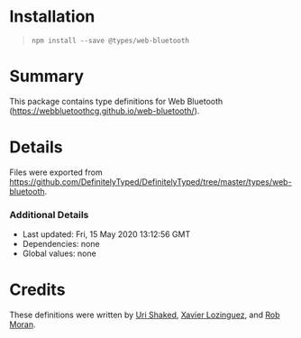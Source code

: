 # Installation
> `npm install --save @types/web-bluetooth`

# Summary
This package contains type definitions for Web Bluetooth (https://webbluetoothcg.github.io/web-bluetooth/).

# Details
Files were exported from https://github.com/DefinitelyTyped/DefinitelyTyped/tree/master/types/web-bluetooth.

### Additional Details
 * Last updated: Fri, 15 May 2020 13:12:56 GMT
 * Dependencies: none
 * Global values: none

# Credits
These definitions were written by [Uri Shaked](https://github.com/urish), [Xavier Lozinguez](http://github.com/xlozinguez), and [Rob Moran](https://github.com/thegecko).
